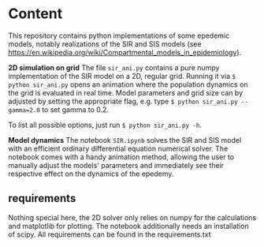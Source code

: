 # Content

This repository contains python implementations of some epedemic models, notably realizations of the SIR and SIS models (see https://en.wikipedia.org/wiki/Compartmental_models_in_epidemiology).

**2D simulation on grid**
The file ```sir_ani.py``` contains a pure numpy implementation of the SIR model on a 2D, regular grid. Running it via
  ```$ python sir_ani.py```
opens an animation where the population dynamics on the grid is evaluated in real time. 
Model parameters and grid size can by adjusted by setting the appropriate flag, e.g. type ```$ python sir_ani.py --gamma=2.0``` to set gamma to 0.2.

To list all possible options, just run ```$ python sir_ani.py -h```.

**Model dynamics**
The notebook ```SIR.ipynb``` solves the SIR and SIS model with an efficient ordinary differential equation numerical solver. The notebook comes with a handy animation method, allowing the user to manually adjust the models' parameters and immediately see their respective effect on the dynamics of the epedemy.


## requirements

Nothing special here, the 2D solver only relies on numpy for the calculations and matplotlib for plotting. The notebook additionally needs an installation of scipy. All requirements can be found in the requirements.txt
